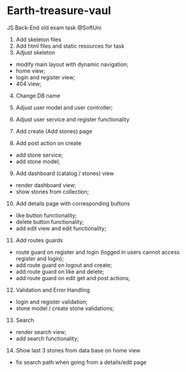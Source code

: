 # Earth-treasure-vaul
JS Back-End old exam task @SoftUni

1. Add skeleton files
2. Add html files and static resources for task
3. Adjust skeleton
  - modify main layout with dynamic navigation;
  - home view;
  - login and register view;
  - 404 view;
4. Change DB name 
5. Adjust user model and user controller; 
6. Adjust user service and register functionality

7. Add create (Add stones) page 
8. Add post action on create 
  - add stone service; 
  - add stone model; 
9. Add dashboard (catalog / stones) view
  - render dashboard view; 
  - show stones from collection; 
10. Add details page with corresponding buttons
  - like button functionality; 
  - delete button functionality;
  - add edit view and edit functionality;
11. Add routes guards
  - route guard on register and login (logged in users cannot access register and login);
  - add route guard on logout and create;
  - add route guard on like and delete;
  - add route guard on edit get and post actions; 
12. Validation and Error Handling
  - login and register validation; 
  - stone model / create stone validations; 
13. Search
  - render search view; 
  - add search functionality;

14. Show last 3 stones from data base on home view

- fix search path when going from a details/edit page